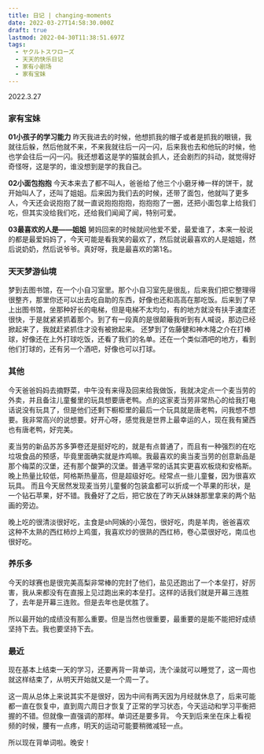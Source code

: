 ```yaml
---
title: 日记 | changing-moments
date: 2022-03-27T14:58:30.000Z
draft: true
lastmod: 2022-04-30T11:38:51.697Z
tags:
  - ヤクルトスワローズ
  - 天天的快乐日记
  - 家有小剧场
  - 家有宝妹
---
```

2022.3.27 

### 家有宝妹

**01小孩子的学习能力**
昨天我进去的时候，他想抓我的帽子或者是抓我的眼镜，我就往后躲，然后他就不来，不来我就往后一闪一闪，后来我也去和他玩的时候，他也学会往后一闪一闪。我还想着这是学的猫就会抓人，还会剧烈的抖动，就觉得好奇怪呀，这是学的，谁没想到是学的我自己。

**02小面包抱抱**
今天本来去了都不叫人，爸爸给了他三个小磨牙棒一样的饼干，就开始叫人了，还叫了姐姐。后来因为我们去的时候，还带了面包，他就叫了更多人，今天还会说抱抱了就一直说抱抱抱抱，抱抱抱了一圈，还把小面包拿上给我们吃，但其实没给我们吃，还给我们闻闻了闻，特别可爱。

**03最喜欢的人是——姐姐**
舅妈回来的时候就问他爱不爱，最爱谁了，本来一般说的都是最爱妈妈了，今天可能是看我笑的最欢了，然后就说最喜欢的人是姐姐，然后说奶奶，然后说爷爷。真好呀，我是最喜欢的第1名。

### 天天梦游仙境

梦到去图书馆，在一个小自习室里。那个小自习室先是很乱，后来我们把它整理得很整齐，那里你还可以出去吃自助的东西，好像也还和高高在那吃饭。后来到了早上出图书馆，坐那种好长的电梯，但是电梯不太均匀，有的地方就没有扶手速度还很快，于是就紧紧抓着那个。到了有一段真的是很颠簸我听到有人喊说，那边已经掀起来了，我就赶紧抓住才没有被掀起来。
还梦到了佐藤健和神木隆之介在打棒球，好像还在上外打球吃饭，还看了我们的名单。还在一个类似酒吧的地方，看到他们打球的，还有另一个酒吧，好像也可以打球。

### 其他
今天爸爸妈妈去摘野菜，中午没有来得及回来给我做饭，我就决定点一个麦当劳的外卖，并且备注儿童餐里的玩具想要唐老鸭。点的这家麦当劳非常热心的给我打电话说没有玩具了，但是他们还剩下橱柜里的最后一个玩具就是唐老鸭，问我想不想要。我非常高兴的说想要。好开心呀，感觉我是世界上最幸运的人，现在我有黛西也有唐老鸭，好完美。

麦当劳的新品苏苏多笋卷还是挺好吃的，就是有点普通了，而且有一种强烈的在吃垃圾食品的预感，毕竟里面确实就是炸鸡嘛。我最喜欢的奥当麦当劳的创意新品是那个梅菜的汉堡，还有那个酸笋的汉堡。普通平常的话其实更喜欢板烧和安格斯。晚上热量比较低，阿格斯热量高，但是超级好吃。经常点一些儿童餐，因为很喜欢玩具。
而且今天居然发现麦当劳儿童餐的包装盒都可以折成一个苹果的形状，是一个钻石苹果，好不错。我叠好了之后，把它放在了昨天从妹妹那里拿来的两个贴画的旁边。

晚上吃的很清淡很好吃，主食是sh阿姨的小笼包，很好吃，肉是羊肉，爸爸喜欢这种不太熟的西红柿炒上鸡蛋，我喜欢炒的很熟的西红柿，卷心菜很好吃，南瓜也很好吃。

### 养乐多
今天的球赛也是很完美高梨非常棒的完封了他们，盐见还跑出了一个本垒打，好厉害，我从来都没有在直报上见过跑出来的本垒打。这样的话我们就是开幕三连胜了，去年是开幕三连败。但是去年也是优胜了。

所以最开始的成绩没有那么重要。但是当然也很重要，最重要的是能不能把好成绩坚持下去。我也要坚持下去。

### 最近
现在基本上结束一天的学习，还要再背一背单词，洗个澡就可以睡觉了，这一周也就这样结束了，从明天开始就又是一个周一了。

这一周从总体上来说其实不是很好，因为中间有两天因为月经就休息了，后来可能都一直在恢复中，直到周六周日才恢复了正常的学习状态，今天运动和学习平衡把握的不错。但就像一直强调的那样。单词还是要多背。
今天到后来坐在床上看视频的时候，腰有一点疼，明天的运动可能要稍微减轻一点。

所以现在背单词啦。晚安！

